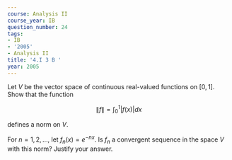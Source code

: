```yaml
---
course: Analysis II
course_year: IB
question_number: 24
tags:
- IB
- '2005'
- Analysis II
title: '4.I 3 B '
year: 2005
---
```



Let $V$ be the vector space of continuous real-valued functions on $[0,1]$. Show that the function

$$\|f\|=\int_{0}^{1}|f(x)| d x$$

defines a norm on $V$.

For $n=1,2, \ldots$, let $f_{n}(x)=e^{-n x}$. Is $f_{n}$ a convergent sequence in the space $V$ with this norm? Justify your answer.